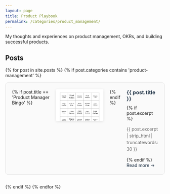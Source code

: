```yaml
---
layout: page
title: Product Playbook
permalink: /categories/product_management/
---
```


My thoughts and experiences on product management, OKRs, and building successful products.

## Posts

{% for post in site.posts %}
  {% if post.categories contains 'product-management' %}
<div class="post-preview">
  <div class="post-content">
    {% if post.title == 'Product Manager Bingo' %}
    <div class="post-image">
      <img src="/assets/images/product_manager_bingo.png" alt="{{ post.title }}" class="post-thumbnail">
    </div>
    {% endif %}
    <div class="post-text">
      <h3>{{ post.title }}</h3>
      {% if post.excerpt %}
      <p>{{ post.excerpt | strip_html | truncatewords: 30 }}</p>
      {% endif %}
      <a href="{{ post.url }}" class="read-more">Read more →</a>
    </div>
  </div>
</div>

  {% endif %}
{% endfor %}

<style>
.post-preview {
  margin-bottom: 30px;
  padding: 20px;
  border: 1px solid #e0e0e0;
  border-radius: 8px;
  background-color: #fafafa;
}

.post-content {
  display: flex;
  gap: 20px;
  align-items: flex-start;
}

.post-image {
  flex-shrink: 0;
}

.post-thumbnail {
  width: 150px;
  height: 100px;
  object-fit: cover;
  border-radius: 4px;
  box-shadow: 0 2px 8px rgba(0,0,0,0.1);
}

.post-text {
  flex: 1;
}

.post-text h3 {
  margin-top: 0;
  margin-bottom: 10px;
  color: #2c3e50;
}

.post-text p {
  margin-bottom: 15px;
  color: #666;
  line-height: 1.5;
}

.read-more {
  color: #2c3e50;
  text-decoration: none;
  font-weight: 500;
  border-bottom: 1px solid transparent;
  transition: border-color 0.3s ease;
}

.read-more:hover {
  border-bottom-color: #2c3e50;
}

@media (max-width: 768px) {
  .post-content {
    flex-direction: column;
  }
  
  .post-thumbnail {
    width: 100%;
    height: 200px;
  }
}
</style>
